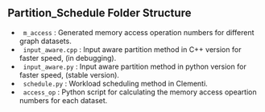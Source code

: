 ## Partition_Schedule Folder Structure

- ` m_access` : Generated memory access operation numbers for different graph datasets.
- ` input_aware.cpp` : Input aware partition method in C++ version for faster speed, (in debugging).
- ` input_aware.py` : Input aware partition method in python version for faster speed, (stable version).
- ` schedule.py` : Workload scheduling method in Clementi.
- ` access_op` : Python script for calculating the memory access opeartion numbers for each dataset.